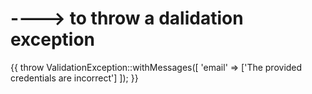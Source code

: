 # ----> to throw a dalidation exception

{{
    throw ValidationException::withMessages([
                'email' => ['The provided credentials are incorrect']
            ]);
}}